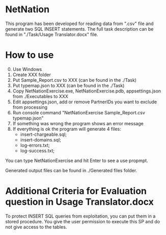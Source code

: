 # NetNation

This program has been developed for reading data from ".csv" file and generate two SQL INSERT 
statements. The full task description can be found in "./Task/Usage Translator.docx" file.

How to use
==========

0) Use Windows
1) Create XXX folder
2) Put Sample_Report.csv to XXX (can be found in the ./Task)
3) Put typemap.json to XXX (can be found in the ./Task)
4) Copy NetNationExercise.exe, NetNationExercise.pdb, appsettings.json from ./Executables to XXX
5) Edit appsettings.json, add or remove PartnerIDs you want to exclude from processing
6) Run console command "NetNationExercise Sample_Report.csv typemap.json"
7) If something was wrong the program shows an error message
8) If everything is ok the program will generate 4 files:
	- insert-chargeable.sql;
	- insert-domains.sql;
	- log-errors.txt;
	- log-success.txt;

You can type NetNationExercise and hit Enter to see a use propmpt.

Generated output files can be found in ./Generated files folder.

Additional Criteria for Evaluation question in Usage Translator.docx
======================================================================
To protect INSERT SQL queries from exploitation, you can put them in a stored 
procedure. You give the user permission to execute this SP and do not give access to 
the tables.


